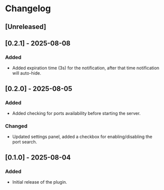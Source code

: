 # Changelog

## [Unreleased]

## [0.2.1] - 2025-08-08
### Added
- Added expiration time (3s) for the notification, after that time notification will auto-hide.

## [0.2.0] - 2025-08-05
### Added
- Added checking for ports availability before starting the server.

### Changed
- Updated settings panel, added a checkbox for enabling/disabling the port search.

## [0.1.0] - 2025-08-04
### Added
- Initial release of the plugin.
